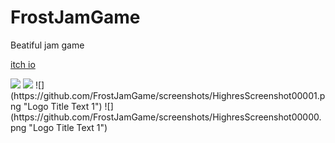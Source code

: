 # FrostJamGame

Beatiful jam game

[itch io](https://quanintium.itch.io/one-more-blood) 

<img src="https://github.com/FrostJamGame/screenshots/HighresScreenshot00001.png" />
<img src="https://github.com/FrostJamGame/screenshots/HighresScreenshot00000.png" />
![](https://github.com/FrostJamGame/screenshots/HighresScreenshot00001.png "Logo Title Text 1")
![](https://github.com/FrostJamGame/screenshots/HighresScreenshot00000.png "Logo Title Text 1")
